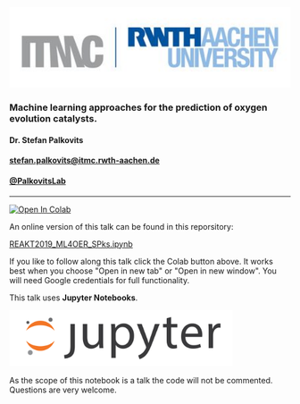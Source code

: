 <img src="images/RWTH.jpg" width=600>

### Machine learning approaches for the prediction of oxygen evolution catalysts.

#### Dr. Stefan Palkovits

#### <stefan.palkovits@itmc.rwth-aachen.de>

#### [\@PalkovitsLab](https://twitter.com/palkovitslab)

---

[![Open In Colab](https://colab.research.google.com/assets/colab-badge.svg)](https://colab.research.google.com/github/spalkovits/REAKT2019_ML4OER_SPks/blob/master/REAKT2019_ML4OER_SPks.ipynb)

An online version of this talk can be found in this reporsitory:

[REAKT2019_ML4OER_SPks.ipynb](https://github.com/spalkovits/REAKT2019_ML4OER_SPks/blob/master/REAKT2019_ML4OER_SPks.ipynb)

If you like to follow along this talk click the Colab button above. It works best when you choose "Open in new tab" or "Open in new window". You will need Google credentials for full functionality.

This talk uses **Jupyter Notebooks**.

<img src="images/jupyter.png" width=400>

As the scope of this notebook is a talk the code will not be commented. Questions are very welcome.
